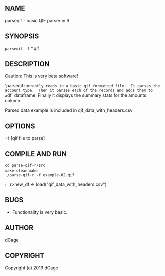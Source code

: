 
NAME
----
parseqif - basic QIF parser in R

SYNOPSIS
--------

`parseqif -f` *.qif

DESCRIPTION
-----------
Caution: This is very beta software!

'parseqif` currently reads in a basic qif formatted file.  It parses the
account type.  Then it parses each of the records and adds them to a `df`
dataframe.  Finally it displays the summary stats for the amounts column.

Parsed data example is included in qif_data_with_headers.csv

OPTIONS
-------

`-f` [qif file to parse]

COMPILE AND RUN
---------------

`cd parse-qif-r/src`  
`make clean`
`make`  
`./parse-qif-r -f example-02.qif`  

`r`
`r>new_df <- load("qif_data_with_headers.csv")

BUGS
----

- Functionality is very basic.


AUTHOR
------

dCage 

COPYRIGHT
------

Copyright (c) 2019 dCage
